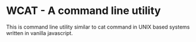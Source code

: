 # WCAT - A command line utility
This is command line utility similar to cat command in UNIX based systems written in vanilla javascript.
